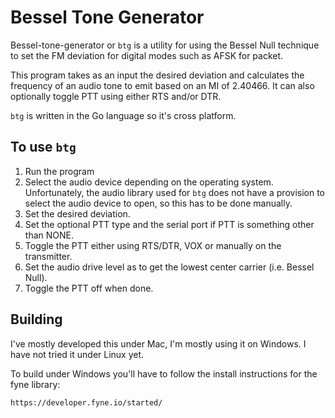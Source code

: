 # Bessel Tone Generator

Bessel-tone-generator or `btg` is a utility for using the Bessel Null technique to set the FM deviation for digital modes such as AFSK for packet.

This program takes as an input the desired deviation and calculates the frequency of an audio tone to emit based on an MI of 2.40466.  It can also optionally toggle PTT using either RTS and/or DTR.  

`btg` is written in the Go language so it's cross platform.

## To use `btg`

1. Run the program
1. Select the audio device depending on the operating system.  Unfortunately, the audio library used for `btg` does not have a provision to select the audio device to open, so this has to be done manually.
1. Set the desired deviation.
1. Set the optional PTT type and the serial port if PTT is something other than NONE.
1. Toggle the PTT either using RTS/DTR, VOX or manually on the transmitter.
1. Set the audio drive level as to get the lowest center carrier (i.e. Bessel Null).
1. Toggle the PTT off when done.

## Building
I've mostly developed this under Mac, I'm mostly using it on Windows.  I have not tried it under Linux yet.

To build under Windows you'll have to follow the install instructions for the fyne library:

`https://developer.fyne.io/started/`

